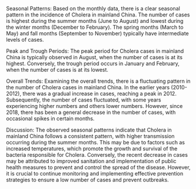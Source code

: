 Seasonal Patterns:
Based on the monthly data, there is a clear seasonal pattern in the incidence of Cholera in mainland China. The number of cases is highest during the summer months (June to August) and lowest during the winter months (December to February). The spring months (March to May) and fall months (September to November) typically have intermediate levels of cases.

Peak and Trough Periods:
The peak period for Cholera cases in mainland China is typically observed in August, when the number of cases is at its highest. Conversely, the trough period occurs in January and February, when the number of cases is at its lowest.

Overall Trends:
Examining the overall trends, there is a fluctuating pattern in the number of Cholera cases in mainland China. In the earlier years (2010-2012), there was a gradual increase in cases, reaching a peak in 2012. Subsequently, the number of cases fluctuated, with some years experiencing higher numbers and others lower numbers. However, since 2018, there has been a general decrease in the number of cases, with occasional spikes in certain months.

Discussion:
The observed seasonal patterns indicate that Cholera in mainland China follows a consistent pattern, with higher transmission occurring during the summer months. This may be due to factors such as increased temperatures, which promote the growth and survival of the bacteria responsible for Cholera. Conversely, the recent decrease in cases may be attributed to improved sanitation and implementation of public health measures to prevent and control the spread of the disease. However, it is crucial to continue monitoring and implementing effective prevention strategies to ensure a low number of cases and prevent outbreaks.